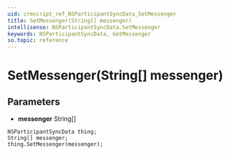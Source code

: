 ```yaml
---
uid: crmscript_ref_NSParticipantSyncData_SetMessenger
title: SetMessenger(String[] messenger)
intellisense: NSParticipantSyncData.SetMessenger
keywords: NSParticipantSyncData, GetMessenger
so.topic: reference
---
```


# SetMessenger(String[] messenger)

## Parameters

* **messenger** String[]

```crmscript
NSParticipantSyncData thing;
String[] messenger;
thing.SetMessenger(messenger);
```

